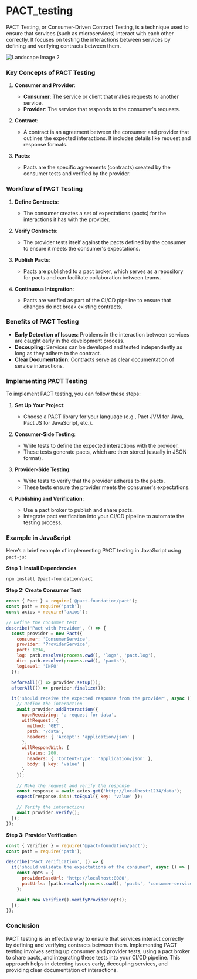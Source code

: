 # PACT_testing

PACT Testing, or Consumer-Driven Contract Testing, is a technique used to ensure that services (such as microservices) interact with each other correctly. It focuses on testing the interactions between services by defining and verifying contracts between them.

<img src="https://github.com/user-attachments/assets/c9869199-dbb0-41e4-a876-cca63b9e05b6" alt="Landscape Image 2">

### Key Concepts of PACT Testing

1. **Consumer and Provider**:
   - **Consumer**: The service or client that makes requests to another service.
   - **Provider**: The service that responds to the consumer's requests.

2. **Contract**:
   - A contract is an agreement between the consumer and provider that outlines the expected interactions. It includes details like request and response formats.

3. **Pacts**:
   - Pacts are the specific agreements (contracts) created by the consumer tests and verified by the provider.

### Workflow of PACT Testing

1. **Define Contracts**:
   - The consumer creates a set of expectations (pacts) for the interactions it has with the provider.

2. **Verify Contracts**:
   - The provider tests itself against the pacts defined by the consumer to ensure it meets the consumer's expectations.

3. **Publish Pacts**:
   - Pacts are published to a pact broker, which serves as a repository for pacts and can facilitate collaboration between teams.

4. **Continuous Integration**:
   - Pacts are verified as part of the CI/CD pipeline to ensure that changes do not break existing contracts.

### Benefits of PACT Testing

- **Early Detection of Issues**: Problems in the interaction between services are caught early in the development process.
- **Decoupling**: Services can be developed and tested independently as long as they adhere to the contract.
- **Clear Documentation**: Contracts serve as clear documentation of service interactions.

### Implementing PACT Testing

To implement PACT testing, you can follow these steps:

1. **Set Up Your Project**:
   - Choose a PACT library for your language (e.g., Pact JVM for Java, Pact JS for JavaScript, etc.).

2. **Consumer-Side Testing**:
   - Write tests to define the expected interactions with the provider.
   - These tests generate pacts, which are then stored (usually in JSON format).

3. **Provider-Side Testing**:
   - Write tests to verify that the provider adheres to the pacts.
   - These tests ensure the provider meets the consumer's expectations.

4. **Publishing and Verification**:
   - Use a pact broker to publish and share pacts.
   - Integrate pact verification into your CI/CD pipeline to automate the testing process.

### Example in JavaScript

Here’s a brief example of implementing PACT testing in JavaScript using `pact-js`:

**Step 1: Install Dependencies**

```bash
npm install @pact-foundation/pact
```

**Step 2: Create Consumer Test**

```javascript
const { Pact } = require('@pact-foundation/pact');
const path = require('path');
const axios = require('axios');

// Define the consumer test
describe('Pact with Provider', () => {
  const provider = new Pact({
    consumer: 'ConsumerService',
    provider: 'ProviderService',
    port: 1234,
    log: path.resolve(process.cwd(), 'logs', 'pact.log'),
    dir: path.resolve(process.cwd(), 'pacts'),
    logLevel: 'INFO'
  });

  beforeAll(() => provider.setup());
  afterAll(() => provider.finalize());

  it('should receive the expected response from the provider', async () => {
    // Define the interaction
    await provider.addInteraction({
      uponReceiving: 'a request for data',
      withRequest: {
        method: 'GET',
        path: '/data',
        headers: { 'Accept': 'application/json' }
      },
      willRespondWith: {
        status: 200,
        headers: { 'Content-Type': 'application/json' },
        body: { key: 'value' }
      }
    });

    // Make the request and verify the response
    const response = await axios.get('http://localhost:1234/data');
    expect(response.data).toEqual({ key: 'value' });

    // Verify the interactions
    await provider.verify();
  });
});
```

**Step 3: Provider Verification**

```javascript
const { Verifier } = require('@pact-foundation/pact');
const path = require('path');

describe('Pact Verification', () => {
  it('should validate the expectations of the consumer', async () => {
    const opts = {
      providerBaseUrl: 'http://localhost:8080',
      pactUrls: [path.resolve(process.cwd(), 'pacts', 'consumer-service-provider-service.json')]
    };

    await new Verifier().verifyProvider(opts);
  });
});
```

### Conclusion

PACT testing is an effective way to ensure that services interact correctly by defining and verifying contracts between them. Implementing PACT testing involves setting up consumer and provider tests, using a pact broker to share pacts, and integrating these tests into your CI/CD pipeline. This approach helps in detecting issues early, decoupling services, and providing clear documentation of interactions.
